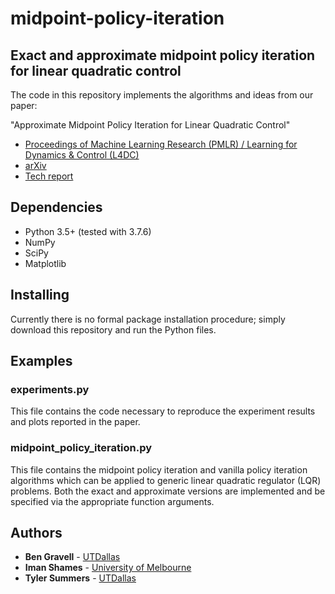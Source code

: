 # midpoint-policy-iteration
 ## Exact and approximate midpoint policy iteration for linear quadratic control
 
 The code in this repository implements the algorithms and ideas from our paper:
 
 "Approximate Midpoint Policy Iteration for Linear Quadratic Control"
 * [Proceedings of Machine Learning Research (PMLR) / Learning for Dynamics & Control (L4DC)](http://proceedings.mlr.press/v144/gravell21a.html)
 * [arXiv](https://arxiv.org/abs/2011.14212)
 * [Tech report](https://personal.utdallas.edu/~tyler.summers/papers/AMPI_extended.pdf)
  
 ## Dependencies
* Python 3.5+ (tested with 3.7.6)
* NumPy
* SciPy
* Matplotlib

## Installing
Currently there is no formal package installation procedure; simply download this repository and run the Python files.

## Examples

### experiments.py
This file contains the code necessary to reproduce the experiment results and plots reported in the paper.

### midpoint_policy_iteration.py
This file contains the midpoint policy iteration and vanilla policy iteration algorithms which can be applied to generic linear quadratic regulator (LQR) problems. Both the exact and approximate versions are implemented and be specified via the appropriate function arguments.


## Authors
* **Ben Gravell** - [UTDallas](http://www.utdallas.edu/~tyler.summers/)
* **Iman Shames** - [University of Melbourne](https://findanexpert.unimelb.edu.au/profile/537214-iman-shames)
* **Tyler Summers** - [UTDallas](http://www.utdallas.edu/~tyler.summers/)
